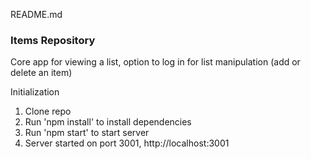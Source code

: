 README.md

### Items Repository
Core app for viewing a list, option to log in for list manipulation (add or delete an item)

Initialization

1. Clone repo
2. Run 'npm install' to install dependencies
3. Run 'npm start' to start server
4. Server started on port 3001, http://localhost:3001